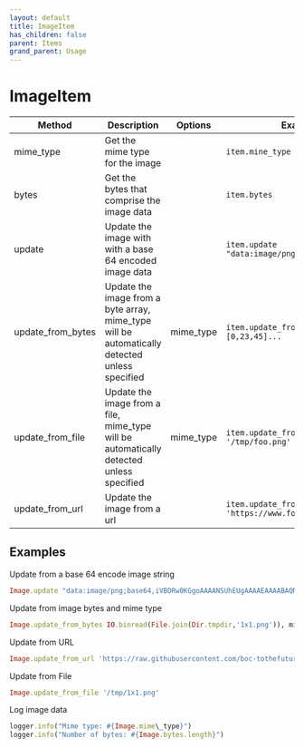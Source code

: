 ```yaml
---
layout: default
title: ImageItem
has_children: false
parent: Items
grand_parent: Usage
---
```



# ImageItem

| Method            | Description                                                                                   | Options   | Example                                                 |
| ----------------- | --------------------------------------------------------------------------------------------- | --------- | ------------------------------------------------------- |
| mime_type         | Get the mime type for the image                                                               |           | `item.mine_type`                                        |
| bytes             | Get the bytes that comprise the image data                                                    |           | `item.bytes`                                            |
| update            | Update the image with with a base 64 encoded image data                                       |           | `item.update "data:image/png;base64,iVBO..."`           |
| update_from_bytes | Update the image from a byte array, mime_type will be automatically detected unless specified | mime_type | `item.update_from_bytes [0,23,45]...`                   |
| update_from_file  | Update the image from a file, mime_type will be automatically detected unless specified       | mime_type | `item.update_from_file '/tmp/foo.png'`                  |
| update_from_url   | Update the image from a url                                                                   |           | `item.update_from_url 'https://www.foobar.com/baz.png'` |


## Examples ##

Update from a base 64 encode image string

```ruby
Image.update "data:image/png;base64,iVBORw0KGgoAAAANSUhEUgAAAAEAAAABAQMAAAAl21bKAAAAA1BMVEUAAACnej3aAAAAAXRSTlMAQObYZgAAAApJREFUCNdjYAAAAAIAAeIhvDMAAAAASUVORK5CYII="
```

Update from image bytes and mime type

```ruby
Image.update_from_bytes IO.binread(File.join(Dir.tmpdir,'1x1.png')), mime\_type: 'image/png'
```

Update from URL

```ruby
Image.update_from_url 'https://raw.githubusercontent.com/boc-tothefuture/openhab-jruby/main/features/assets/1x1.png'
```


Update from File

```ruby
Image.update_from_file '/tmp/1x1.png'
```


Log image data
```ruby
logger.info("Mime type: #{Image.mime\_type}")
logger.info("Number of bytes: #{Image.bytes.length}")
```
